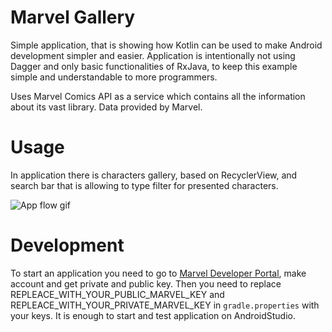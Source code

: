 # Marvel Gallery

Simple application, that is showing how Kotlin can be used to make Android development simpler and easier.
Application is intentionally not using Dagger and only basic functionalities of RxJava, to keep this example simple and understandable to more programmers.

Uses Marvel Comics API as a service which contains all the information about its vast library. Data provided by Marvel.

# Usage

In application there is characters gallery, based on RecyclerView, and search bar that is allowing to type filter for presented characters.

![App flow gif](files/flow.gif)

# Development

To start an application you need to go to [Marvel Developer Portal](https://developer.marvel.com/), make account and get private and public key. Then you need to replace REPLEACE_WITH_YOUR_PUBLIC_MARVEL_KEY and REPLEACE_WITH_YOUR_PRIVATE_MARVEL_KEY in `gradle.properties` with your keys. It is enough to start and test application on AndroidStudio. 